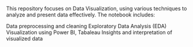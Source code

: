 This repository focuses on Data Visualization, using various techniques to analyze and present data effectively. The notebook includes:

Data preprocessing and cleaning
Exploratory Data Analysis (EDA)
Visualization using Power BI, Tabaleau 
Insights and interpretation of visualized data
